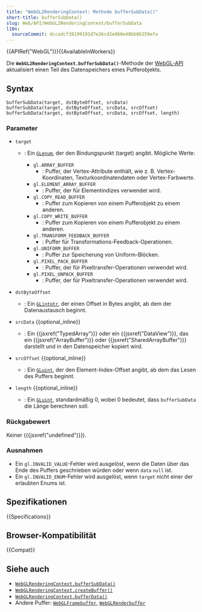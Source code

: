 ```yaml
---
title: "WebGL2RenderingContext: Methode bufferSubData()"
short-title: bufferSubData()
slug: Web/API/WebGL2RenderingContext/bufferSubData
l10n:
  sourceCommit: dccadcf38199191d7e26cd2e060e40bb86259efa
---
```


{{APIRef("WebGL")}}{{AvailableInWorkers}}

Die **`WebGL2RenderingContext.bufferSubData()`**-Methode der
[WebGL-API](/de/docs/Web/API/WebGL_API) aktualisiert einen Teil des Datenspeichers eines Pufferobjekts.

## Syntax

```js-nolint
bufferSubData(target, dstByteOffset, srcData)
bufferSubData(target, dstByteOffset, srcData, srcOffset)
bufferSubData(target, dstByteOffset, srcData, srcOffset, length)
```

### Parameter

- `target`

  - : Ein [`GLenum`](/de/docs/Web/API/WebGL_API/Types), der den Bindungspunkt (target) angibt. Mögliche Werte:

    - `gl.ARRAY_BUFFER`
      - : Puffer, der Vertex-Attribute enthält, wie z. B.
        Vertex-Koordinaten, Texturkoordinatendaten oder Vertex-Farbwerte.
    - `gl.ELEMENT_ARRAY_BUFFER`
      - : Puffer, der für Elementindizes verwendet wird.
    - `gl.COPY_READ_BUFFER`
      - : Puffer zum Kopieren von einem Pufferobjekt zu einem anderen.
    - `gl.COPY_WRITE_BUFFER`
      - : Puffer zum Kopieren von einem Pufferobjekt zu einem anderen.
    - `gl.TRANSFORM_FEEDBACK_BUFFER`
      - : Puffer für Transformations-Feedback-Operationen.
    - `gl.UNIFORM_BUFFER`
      - : Puffer zur Speicherung von Uniform-Blöcken.
    - `gl.PIXEL_PACK_BUFFER`
      - : Puffer, der für Pixeltransfer-Operationen verwendet wird.
    - `gl.PIXEL_UNPACK_BUFFER`
      - : Puffer, der für Pixeltransfer-Operationen verwendet wird.

- `dstByteOffset`
  - : Ein [`GLintptr`](/de/docs/Web/API/WebGL_API/Types), der einen Offset in Bytes angibt, ab dem der Datenaustausch beginnt.
- `srcData` {{optional_inline}}
  - : Ein {{jsxref("TypedArray")}} oder ein {{jsxref("DataView")}}, das ein {{jsxref("ArrayBuffer")}} oder {{jsxref("SharedArrayBuffer")}}
    darstellt und in den Datenspeicher kopiert wird.
- `srcOffset` {{optional_inline}}
  - : Ein [`GLuint`](/de/docs/Web/API/WebGL_API/Types), der den Element-Index-Offset angibt, ab dem das Lesen des Puffers beginnt.
- `length` {{optional_inline}}
  - : Ein [`GLuint`](/de/docs/Web/API/WebGL_API/Types), standardmäßig 0, wobei 0 bedeutet, dass `bufferSubData` die Länge berechnen soll.

### Rückgabewert

Keiner ({{jsxref("undefined")}}).

### Ausnahmen

- Ein `gl.INVALID_VALUE`-Fehler wird ausgelöst, wenn die Daten über das Ende des Puffers geschrieben würden oder wenn `data` `null` ist.
- Ein `gl.INVALID_ENUM`-Fehler wird ausgelöst, wenn `target` nicht einer der erlaubten Enums ist.

## Spezifikationen

{{Specifications}}

## Browser-Kompatibilität

{{Compat}}

## Siehe auch

- [`WebGLRenderingContext.bufferSubData()`](/de/docs/Web/API/WebGLRenderingContext/bufferSubData)
- [`WebGLRenderingContext.createBuffer()`](/de/docs/Web/API/WebGLRenderingContext/createBuffer)
- [`WebGLRenderingContext.bufferData()`](/de/docs/Web/API/WebGLRenderingContext/bufferData)
- Andere Puffer: [`WebGLFramebuffer`](/de/docs/Web/API/WebGLFramebuffer), [`WebGLRenderbuffer`](/de/docs/Web/API/WebGLRenderbuffer)
